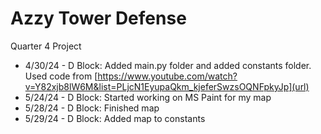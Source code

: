 # Azzy Tower Defense
Quarter 4 Project

+ 4/30/24 - D Block: Added main.py folder and added constants folder. Used code from [https://www.youtube.com/watch?v=Y82xjb8lW6M&list=PLjcN1EyupaQkm_kjeferSwzsOQNFpkyJp](url)
+ 5/24/24 - D Block: Started working on MS Paint for my map
+ 5/28/24 - D Block: Finished map
+ 5/29/24 - D Block: Added map to constants
